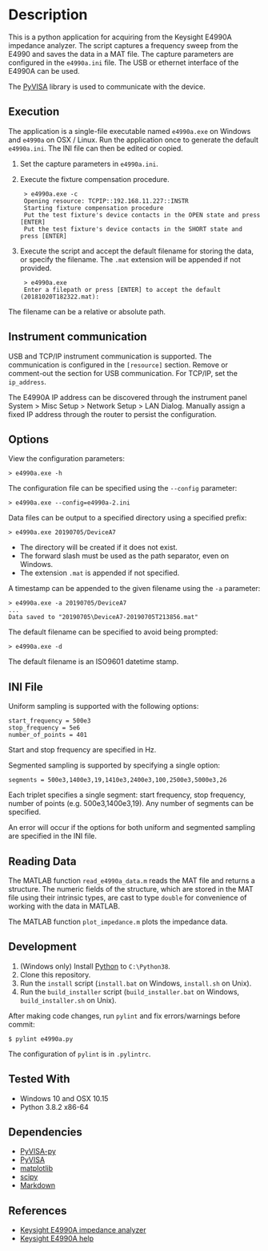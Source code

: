 # Description

This is a python application for acquiring from the Keysight E4990A
impedance analyzer. The script captures a frequency sweep from the
E4990 and saves the data in a MAT file. The capture parameters are
configured in the `e4990a.ini` file. The USB or ethernet interface of
the E4990A can be used.

The [PyVISA](https://pyvisa.readthedocs.io) library is used to communicate with the device.

## Execution

The application is a single-file executable named `e4990a.exe` on Windows
and `e4990a` on OSX / Linux. Run the application once to generate the
default `e4990a.ini`. The INI file can then be edited or copied.

1. Set the capture parameters in `e4990a.ini`.
1. Execute the fixture compensation procedure.

        > e4990a.exe -c
        Opening resource: TCPIP::192.168.11.227::INSTR
        Starting fixture compensation procedure
        Put the test fixture's device contacts in the OPEN state and press [ENTER]
        Put the test fixture's device contacts in the SHORT state and press [ENTER]

1. Execute the script and accept the default filename for storing the data, or specify the filename. The `.mat` extension will be appended if not provided.

        > e4990a.exe
        Enter a filepath or press [ENTER] to accept the default (20181020T182322.mat):
The filename can be a relative or absolute path.

## Instrument communication

USB and TCP/IP instrument communication is supported. The communication
is configured in the `[resource]` section. Remove or comment-out the
section for USB communication. For TCP/IP, set the `ip_address`.

The E4990A IP address can be discovered through the instrument panel
System > Misc Setup > Network Setup > LAN Dialog. Manually assign a fixed
IP address through the router to persist the configuration.

## Options

View the configuration parameters:
```
> e4990a.exe -h
```

The configuration file can be specified using the `--config` parameter:
```
> e4990a.exe --config=e4990a-2.ini
```

Data files can be output to a specified directory using a specified prefix:
```
> e4990a.exe 20190705/DeviceA7
```
* The directory will be created if it does not exist.
* The forward slash must be used as the path separator, even on Windows.
* The extension `.mat` is appended if not specified.

A timestamp can be appended to the given filename using the `-a` parameter:
```
> e4990a.exe -a 20190705/DeviceA7
...
Data saved to "20190705\DeviceA7-20190705T213856.mat"
```

The default filename can be specified to avoid being prompted:
```
> e4990a.exe -d
```
The default filename is an ISO9601 datetime stamp.

## INI File

Uniform sampling is supported with the following options:
```
start_frequency = 500e3
stop_frequency = 5e6
number_of_points = 401
```
Start and stop frequency are specified in Hz.

Segmented sampling is supported by specifying a single option:
```
segments = 500e3,1400e3,19,1410e3,2400e3,100,2500e3,5000e3,26
```
Each triplet specifies a single segment: start frequency, stop
frequency, number of points (e.g. 500e3,1400e3,19). Any number
of segments can be specified.

An error will occur if the options for both uniform and segmented
sampling are specified in the INI file.

## Reading Data

The MATLAB function `read_e4990a_data.m` reads the MAT file and returns
a structure. The numeric fields of the structure, which are stored in the
MAT file using their intrinsic types, are cast to type `double` for
convenience of working with the data in MATLAB.

The MATLAB function `plot_impedance.m` plots the impedance data.

## Development

1. (Windows only) Install [Python](https://www.python.org/downloads/windows/) to `C:\Python38`.
1. Clone this repository.
1. Run the `install` script (`install.bat` on Windows, `install.sh` on Unix).
1. Run the `build_installer` script (`build_installer.bat` on Windows,
   `build_installer.sh` on Unix).

After making code changes, run `pylint` and fix errors/warnings before commit:
```
$ pylint e4990a.py
```
The configuration of `pylint` is in `.pylintrc`.

## Tested With

* Windows 10 and OSX 10.15
* Python 3.8.2 x86-64

## Dependencies
* [PyVISA-py](https://pypi.org/project/PyVISA-py)
* [PyVISA](https://pypi.org/project/PyVISA)
* [matplotlib](https://pypi.org/project/matplotlib)
* [scipy](https://pypi.org/project/scipy)
* [Markdown](https://pypi.org/project/Markdown)

## References

* [Keysight E4990A impedance analyzer](https://www.keysight.com/en/pd-2405177-pn-E4990A/impedance-analyzer-20-hz-to-10-20-30-50-120-mhz)
* [Keysight E4990A help](http://ena.support.keysight.com/e4990a/manuals/webhelp/eng/index.htm)
